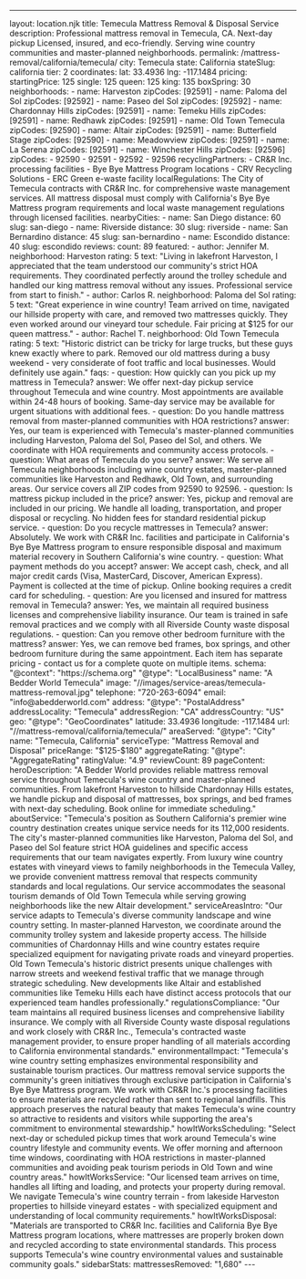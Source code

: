 ---
layout: location.njk
title: Temecula Mattress Removal & Disposal Service
description: Professional mattress removal in Temecula, CA. Next-day pickup Licensed, insured, and eco-friendly. Serving wine country communities and master-planned neighborhoods.
permalink: /mattress-removal/california/temecula/
city: Temecula state: California stateSlug: california tier: 2 coordinates: lat: 33.4936 lng: -117.1484 pricing: startingPrice: 125 single: 125 queen: 125 king: 135 boxSpring: 30 neighborhoods: - name: Harveston zipCodes: [92591] - name: Paloma del Sol zipCodes: [92592] - name: Paseo del Sol zipCodes: [92592] - name: Chardonnay Hills zipCodes: [92591] - name: Temeku Hills zipCodes: [92591] - name: Redhawk zipCodes: [92591] - name: Old Town Temecula zipCodes: [92590] - name: Altair zipCodes: [92591] - name: Butterfield Stage zipCodes: [92590] - name: Meadowview zipCodes: [92591] - name: La Serena zipCodes: [92591] - name: Winchester Hills zipCodes: [92596] zipCodes: - 92590 - 92591 - 92592 - 92596 recyclingPartners: - CR&R Inc. processing facilities - Bye Bye Mattress Program locations - CRV Recycling Solutions - ERC Green e-waste facility localRegulations: The City of Temecula contracts with CR&R Inc. for comprehensive waste management services. All mattress disposal must comply with California's Bye Bye Mattress program requirements and local waste management regulations through licensed facilities. nearbyCities: - name: San Diego distance: 60 slug: san-diego - name: Riverside distance: 30 slug: riverside - name: San Bernardino distance: 45 slug: san-bernardino - name: Escondido distance: 40 slug: escondido reviews: count: 89 featured: - author: Jennifer M. neighborhood: Harveston rating: 5 text: "Living in lakefront Harveston, I appreciated that the team understood our community's strict HOA requirements. They coordinated perfectly around the trolley schedule and handled our king mattress removal without any issues. Professional service from start to finish." - author: Carlos R. neighborhood: Paloma del Sol rating: 5 text: "Great experience in wine country! Team arrived on time, navigated our hillside property with care, and removed two mattresses quickly. They even worked around our vineyard tour schedule. Fair pricing at $125 for our queen mattress." - author: Rachel T. neighborhood: Old Town Temecula rating: 5 text: "Historic district can be tricky for large trucks, but these guys knew exactly where to park. Removed our old mattress during a busy weekend - very considerate of foot traffic and local businesses. Would definitely use again." faqs: - question: How quickly can you pick up my mattress in Temecula? answer: We offer next-day pickup service throughout Temecula and wine country. Most appointments are available within 24-48 hours of booking. Same-day service may be available for urgent situations with additional fees. - question: Do you handle mattress removal from master-planned communities with HOA restrictions? answer: Yes, our team is experienced with Temecula's master-planned communities including Harveston, Paloma del Sol, Paseo del Sol, and others. We coordinate with HOA requirements and community access protocols. - question: What areas of Temecula do you serve? answer: We serve all Temecula neighborhoods including wine country estates, master-planned communities like Harveston and Redhawk, Old Town, and surrounding areas. Our service covers all ZIP codes from 92590 to 92596. - question: Is mattress pickup included in the price? answer: Yes, pickup and removal are included in our pricing. We handle all loading, transportation, and proper disposal or recycling. No hidden fees for standard residential pickup service. - question: Do you recycle mattresses in Temecula? answer: Absolutely. We work with CR&R Inc. facilities and participate in California's Bye Bye Mattress program to ensure responsible disposal and maximum material recovery in Southern California's wine country. - question: What payment methods do you accept? answer: We accept cash, check, and all major credit cards (Visa, MasterCard, Discover, American Express). Payment is collected at the time of pickup. Online booking requires a credit card for scheduling. - question: Are you licensed and insured for mattress removal in Temecula? answer: Yes, we maintain all required business licenses and comprehensive liability insurance. Our team is trained in safe removal practices and we comply with all Riverside County waste disposal regulations. - question: Can you remove other bedroom furniture with the mattress? answer: Yes, we can remove bed frames, box springs, and other bedroom furniture during the same appointment. Each item has separate pricing - contact us for a complete quote on multiple items. schema: "@context": "https://schema.org" "@type": "LocalBusiness" name: "A Bedder World Temecula" image: "//images/service-areas/temecula-mattress-removal.jpg" telephone: "720-263-6094" email: "info@abedderworld.com" address: "@type": "PostalAddress" addressLocality: "Temecula" addressRegion: "CA" addressCountry: "US" geo: "@type": "GeoCoordinates" latitude: 33.4936 longitude: -117.1484 url: "//mattress-removal/california/temecula/" areaServed: "@type": "City" name: "Temecula, California" serviceType: "Mattress Removal and Disposal" priceRange: "$125-$180" aggregateRating: "@type": "AggregateRating" ratingValue: "4.9" reviewCount: 89 pageContent: heroDescription: "A Bedder World provides reliable mattress removal service throughout Temecula's wine country and master-planned communities. From lakefront Harveston to hillside Chardonnay Hills estates, we handle pickup and disposal of mattresses, box springs, and bed frames with next-day scheduling. Book online for immediate scheduling." aboutService: "Temecula's position as Southern California's premier wine country destination creates unique service needs for its 112,000 residents. The city's master-planned communities like Harveston, Paloma del Sol, and Paseo del Sol feature strict HOA guidelines and specific access requirements that our team navigates expertly. From luxury wine country estates with vineyard views to family neighborhoods in the Temecula Valley, we provide convenient mattress removal that respects community standards and local regulations. Our service accommodates the seasonal tourism demands of Old Town Temecula while serving growing neighborhoods like the new Altair development." serviceAreasIntro: "Our service adapts to Temecula's diverse community landscape and wine country setting. In master-planned Harveston, we coordinate around the community trolley system and lakeside property access. The hillside communities of Chardonnay Hills and wine country estates require specialized equipment for navigating private roads and vineyard properties. Old Town Temecula's historic district presents unique challenges with narrow streets and weekend festival traffic that we manage through strategic scheduling. New developments like Altair and established communities like Temeku Hills each have distinct access protocols that our experienced team handles professionally." regulationsCompliance: "Our team maintains all required business licenses and comprehensive liability insurance. We comply with all Riverside County waste disposal regulations and work closely with CR&R Inc., Temecula's contracted waste management provider, to ensure proper handling of all materials according to California environmental standards." environmentalImpact: "Temecula's wine country setting emphasizes environmental responsibility and sustainable tourism practices. Our mattress removal service supports the community's green initiatives through exclusive participation in California's Bye Bye Mattress program. We work with CR&R Inc.'s processing facilities to ensure materials are recycled rather than sent to regional landfills. This approach preserves the natural beauty that makes Temecula's wine country so attractive to residents and visitors while supporting the area's commitment to environmental stewardship." howItWorksScheduling: "Select next-day or scheduled pickup times that work around Temecula's wine country lifestyle and community events. We offer morning and afternoon time windows, coordinating with HOA restrictions in master-planned communities and avoiding peak tourism periods in Old Town and wine country areas." howItWorksService: "Our licensed team arrives on time, handles all lifting and loading, and protects your property during removal. We navigate Temecula's wine country terrain - from lakeside Harveston properties to hillside vineyard estates - with specialized equipment and understanding of local community requirements." howItWorksDisposal: "Materials are transported to CR&R Inc. facilities and California Bye Bye Mattress program locations, where mattresses are properly broken down and recycled according to state environmental standards. This process supports Temecula's wine country environmental values and sustainable community goals." sidebarStats: mattressesRemoved: "1,680" ---